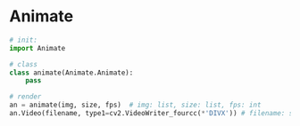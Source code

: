 # Animate
```python
# init:
import Animate
```

```python
# class
class animate(Animate.Animate):
    pass
```

```python
# render
an = animate(img, size, fps)  # img: list, size: list, fps: int
an.Video(filename, type1=cv2.VideoWriter_fourcc(*'DIVX')) # filename: str
```